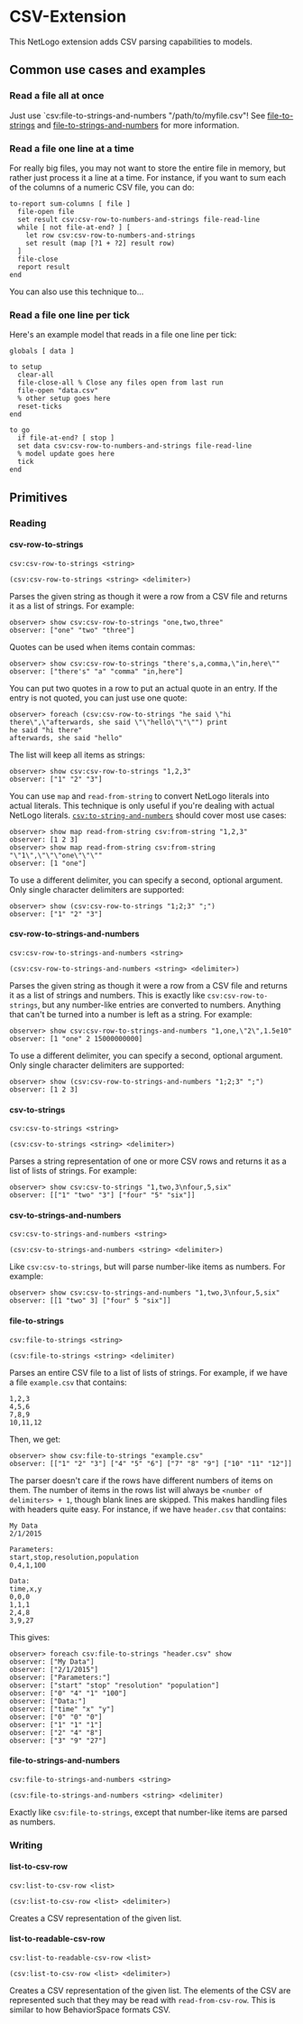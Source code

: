 CSV-Extension
===

This NetLogo extension adds CSV parsing capabilities to models.

## Common use cases and examples

### Read a file all at once

Just use `csv:file-to-strings-and-numbers "/path/to/myfile.csv"! See [file-to-strings](#file-to-strings) and
[file-to-strings-and-numbers](#file-to-strings-and-numbers) for more information.

### Read a file one line at a time

For really big files, you may not want to store the entire file in memory, but rather just process it a line at a
time. For instance, if you want to sum each of the columns of a numeric CSV file, you can do:

    to-report sum-columns [ file ]
      file-open file
      set result csv:csv-row-to-numbers-and-strings file-read-line
      while [ not file-at-end? ] [
        let row csv:csv-row-to-numbers-and-strings
        set result (map [?1 + ?2] result row)
      ]
      file-close
      report result
    end

You can also use this technique to...

### Read a file one line per tick

Here's an example model that reads in a file one line per tick:

    globals [ data ]

    to setup
      clear-all
      file-close-all % Close any files open from last run
      file-open "data.csv"
      % other setup goes here
      reset-ticks
    end

    to go
      if file-at-end? [ stop ]
      set data csv:csv-row-to-numbers-and-strings file-read-line
      % model update goes here
      tick
    end

## Primitives

### Reading

#### csv-row-to-strings

`csv:csv-row-to-strings <string>`

`(csv:csv-row-to-strings <string> <delimiter>)`

Parses the given string as though it were a row from a CSV file and returns it as a list of strings. For example:

    observer> show csv:csv-row-to-strings "one,two,three"
    observer: ["one" "two" "three"]

Quotes can be used when items contain commas:

    observer> show csv:csv-row-to-strings "there's,a,comma,\"in,here\""
    observer: ["there's" "a" "comma" "in,here"]

You can put two quotes in a row to put an actual quote in an entry. If the entry is not quoted, you can just use one quote:

    observer> foreach (csv:csv-row-to-strings "he said \"hi there\",\"afterwards, she said \"\"hello\"\"\"") print
    he said "hi there"
    afterwards, she said "hello"

The list will keep all items as strings:

    observer> show csv:csv-row-to-strings "1,2,3"
    observer: ["1" "2" "3"]

You can use `map` and `read-from-string` to convert NetLogo literals into actual literals. This technique is only useful if you're dealing with actual NetLogo literals. [`csv:to-string-and-numbers`](#row-to-strings-and-numbers) should cover most use cases:

    observer> show map read-from-string csv:from-string "1,2,3"
    observer: [1 2 3]
    observer> show map read-from-string csv:from-string "\"1\",\"\"\"one\"\"\""
    observer: [1 "one"]

To use a different delimiter, you can specify a second, optional argument. Only single character delimiters are supported:

    observer> show (csv:csv-row-to-strings "1;2;3" ";")
    observer: ["1" "2" "3"]

#### csv-row-to-strings-and-numbers

`csv:csv-row-to-strings-and-numbers <string>`

`(csv:csv-row-to-strings-and-numbers <string> <delimiter>)`

Parses the given string as though it were a row from a CSV file and returns it as a list of strings and numbers. This is exactly like `csv:csv-row-to-strings`, but any number-like entries are converted to numbers. Anything that can't be turned into a number is left as a string. For example:

    observer> show csv:csv-row-to-strings-and-numbers "1,one,\"2\",1.5e10"
    observer: [1 "one" 2 15000000000]

To use a different delimiter, you can specify a second, optional argument. Only single character delimiters are supported:

    observer> show (csv:csv-row-to-strings-and-numbers "1;2;3" ";")
    observer: [1 2 3]

#### csv-to-strings

`csv:csv-to-strings <string>`

`(csv:csv-to-strings <string> <delimiter>)`

Parses a string representation of one or more CSV rows and returns it as a list of lists of strings. For example:

    observer> show csv:csv-to-strings "1,two,3\nfour,5,six"
    observer: [["1" "two" "3"] ["four" "5" "six"]]

#### csv-to-strings-and-numbers

`csv:csv-to-strings-and-numbers <string>`

`(csv:csv-to-strings-and-numbers <string> <delimiter>)`

Like `csv:csv-to-strings`, but will parse number-like items as numbers. For example:

    observer> show csv:csv-to-strings-and-numbers "1,two,3\nfour,5,six"
    observer: [[1 "two" 3] ["four" 5 "six"]]

#### file-to-strings

`csv:file-to-strings <string>`

`(csv:file-to-strings <string> <delimiter)`

Parses an entire CSV file to a list of lists of strings. For example, if we have a file `example.csv` that contains:

    1,2,3
    4,5,6
    7,8,9
    10,11,12

Then, we get:

    observer> show csv:file-to-strings "example.csv"
    observer: [["1" "2" "3"] ["4" "5" "6"] ["7" "8" "9"] ["10" "11" "12"]]

The parser doesn't care if the rows have different numbers of items on them. The number of items in the rows list
will always be `<number of delimiters> + 1`, though blank lines are skipped. This makes handling files with headers
quite easy. For instance, if we have `header.csv` that contains:

    My Data
    2/1/2015

    Parameters:
    start,stop,resolution,population
    0,4,1,100

    Data:
    time,x,y
    0,0,0
    1,1,1
    2,4,8
    3,9,27


This gives:

    observer> foreach csv:file-to-strings "header.csv" show
    observer: ["My Data"]
    observer: ["2/1/2015"]
    observer: ["Parameters:"]
    observer: ["start" "stop" "resolution" "population"]
    observer: ["0" "4" "1" "100"]
    observer: ["Data:"]
    observer: ["time" "x" "y"]
    observer: ["0" "0" "0"]
    observer: ["1" "1" "1"]
    observer: ["2" "4" "8"]
    observer: ["3" "9" "27"]


#### file-to-strings-and-numbers

`csv:file-to-strings-and-numbers <string>`

`(csv:file-to-strings-and-numbers <string> <delimiter)`

Exactly like `csv:file-to-strings`, except that number-like items are parsed as numbers.

### Writing

#### list-to-csv-row

`csv:list-to-csv-row <list>`

`(csv:list-to-csv-row <list> <delimiter>)`

Creates a CSV representation of the given list.

#### list-to-readable-csv-row

`csv:list-to-readable-csv-row <list>`

`(csv:list-to-csv-row <list> <delimiter>)`

Creates a CSV representation of the given list. The elements of the CSV are represented such that they may be read with `read-from-csv-row`. This is similar to how BehaviorSpace formats CSV.

